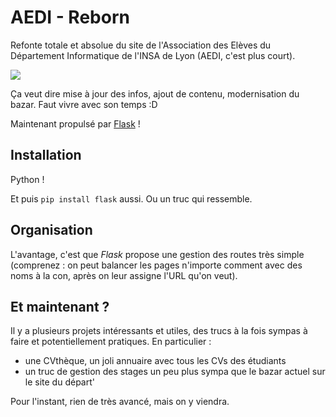 # AEDI - Reborn

Refonte totale et absolue du site de l'Association des Elèves du Département Informatique de l'INSA de Lyon (AEDI, c'est plus court).

<img src="http://puu.sh/jLRPw/6ff9e5b003.jpg">

Ça veut dire mise à jour des infos, ajout de contenu, modernisation du bazar. Faut vivre avec son temps :D

Maintenant propulsé par [Flask](http://flask.pocoo.org/) !

## Installation

Python !

Et puis `pip install flask` aussi. Ou un truc qui ressemble.


## Organisation

L'avantage, c'est que *Flask* propose une gestion des routes très simple (comprenez : on peut balancer les pages n'importe comment avec des noms à la con, après on leur assigne l'URL qu'on veut).

## Et maintenant ?

Il y a plusieurs projets intéressants et utiles, des trucs à la fois sympas à faire et potentiellement pratiques. En particulier :
 - une CVthèque, un joli annuaire avec tous les CVs des étudiants
 - un truc de gestion des stages un peu plus sympa que le bazar actuel sur le site du départ'

Pour l'instant, rien de très avancé, mais on y viendra.

